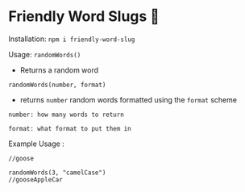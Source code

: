 # Friendly Word Slugs 🐌

Installation: `npm i friendly-word-slug`


Usage: 
`randomWords()`

- Returns a random word



`randomWords(number, format)`

- returns `number` random words formatted using the `format` scheme 
```
number: how many words to return

format: what format to put them in
```



Example Usage :
```randomWords()
//goose

randomWords(3, "camelCase")
//gooseAppleCar
```
